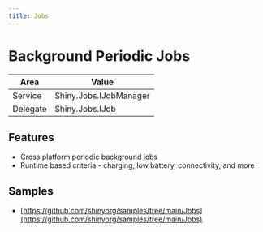 ```yaml
---
title: Jobs
---
```


# Background Periodic Jobs


|Area|Value|
|----|-----|
|Service|Shiny.Jobs.IJobManager|
|Delegate|Shiny.Jobs.IJob|

## Features

* Cross platform periodic background jobs
* Runtime based criteria - charging, low battery, connectivity, and more


## Samples

* [https://github.com/shinyorg/samples/tree/main/Jobs](https://github.com/shinyorg/samples/tree/main/Jobs)

